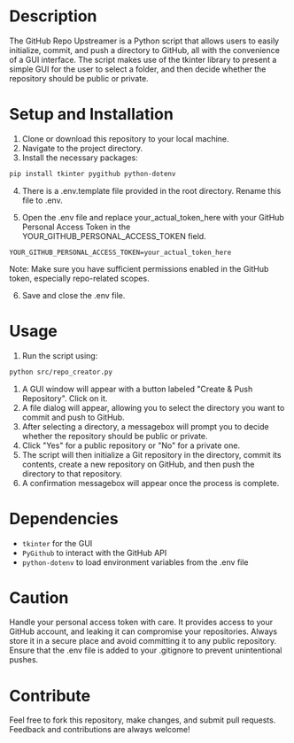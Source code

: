 # Description

The GitHub Repo Upstreamer is a Python script that allows users to easily initialize, commit, and push a directory to GitHub, all with the convenience of a GUI interface. The script makes use of the tkinter library to present a simple GUI for the user to select a folder, and then decide whether the repository should be public or private.

# Setup and Installation
1. Clone or download this repository to your local machine.
2. Navigate to the project directory.
3. Install the necessary packages:

```bash
pip install tkinter pygithub python-dotenv
```

4. There is a .env.template file provided in the root directory. Rename this file to .env.

5. Open the .env file and replace your_actual_token_here with your GitHub Personal Access Token in the YOUR_GITHUB_PERSONAL_ACCESS_TOKEN field.

```env
YOUR_GITHUB_PERSONAL_ACCESS_TOKEN=your_actual_token_here
```
Note: Make sure you have sufficient permissions enabled in the GitHub token, especially repo-related scopes.

6. Save and close the .env file.

# Usage

1. Run the script using:

```bash
python src/repo_creator.py
```
1. A GUI window will appear with a button labeled "Create & Push Repository". Click on it.
2. A file dialog will appear, allowing you to select the directory you want to commit and push to GitHub.
3. After selecting a directory, a messagebox will prompt you to decide whether the repository should be public or private.
4. Click "Yes" for a public repository or "No" for a private one.
5. The script will then initialize a Git repository in the directory, commit its contents, create a new repository on GitHub, and then push the directory to that repository.
6. A confirmation messagebox will appear once the process is complete.

# Dependencies

- `tkinter` for the GUI
- `PyGithub` to interact with the GitHub API
- `python-dotenv` to load environment variables from the .env file

# Caution

Handle your personal access token with care. It provides access to your GitHub account, and leaking it can compromise your repositories. Always store it in a secure place and avoid committing it to any public repository. Ensure that the .env file is added to your .gitignore to prevent unintentional pushes.

# Contribute

Feel free to fork this repository, make changes, and submit pull requests. Feedback and contributions are always welcome!

